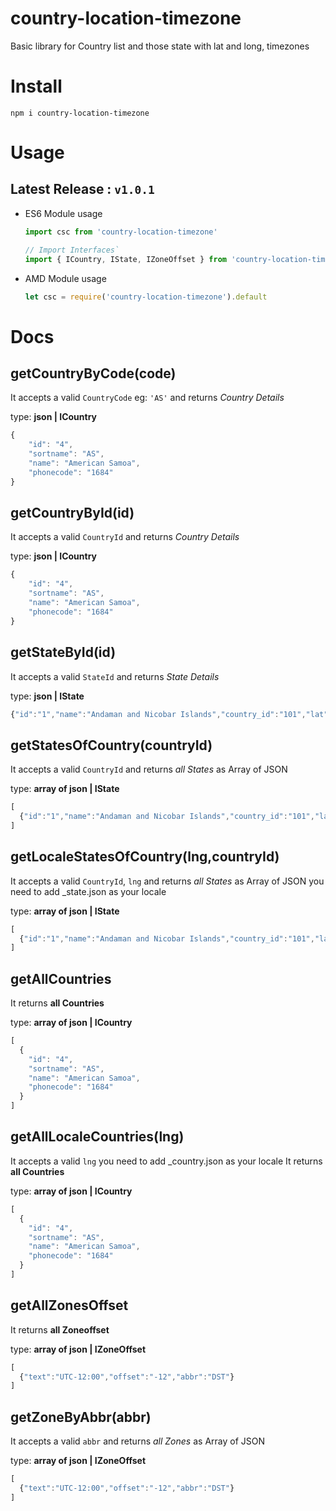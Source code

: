 country-location-timezone
==============================
Basic library for Country list and those state with lat and long, timezones


# Install
`npm i country-location-timezone`

# Usage

## Latest Release : `v1.0.1`
  - ES6 Module usage
   
     ```js
     import csc from 'country-location-timezone'

     // Import Interfaces`
     import { ICountry, IState, IZoneOffset } from 'country-location-timezone'
     ```
  - AMD Module usage
  
    ```js
    let csc = require('country-location-timezone').default
    ```

# Docs

getCountryByCode(code)
---------------

It accepts a valid `CountryCode` eg: `'AS'` and   returns *Country Details*

type: **json | ICountry**

```js
{
	"id": "4",
	"sortname": "AS",
	"name": "American Samoa",
	"phonecode": "1684"
}
```

getCountryById(id)
---------------

It accepts a valid `CountryId` and   returns *Country Details*

type: **json | ICountry**

```js
{
	"id": "4",
	"sortname": "AS",
	"name": "American Samoa",
	"phonecode": "1684"
}
```

getStateById(id)
---------------

It accepts a valid `StateId` and   returns *State Details*

type: **json | IState**

```js
{"id":"1","name":"Andaman and Nicobar Islands","country_id":"101","lat":"20.0000","lng":"77.0000"}
```

getStatesOfCountry(countryId)
---------------

It accepts a valid `CountryId` and   returns *all States* as Array of JSON

type: **array of json | IState**

```js
[
  {"id":"1","name":"Andaman and Nicobar Islands","country_id":"101","lat":"20.0000","lng":"77.0000"}
]

```
getLocaleStatesOfCountry(lng,countryId)
---------------

It accepts a valid `CountryId`, `lng` and   returns *all States* as Array of JSON
you need to add <lng>_state.json as your locale

type: **array of json | IState**

```js
[
  {"id":"1","name":"Andaman and Nicobar Islands","country_id":"101","lat":"20.0000","lng":"77.0000"}
]

```

getAllCountries
---------------
It returns **all Countries**

type: **array of json | ICountry**

```js
[
  {
    "id": "4",
    "sortname": "AS",
    "name": "American Samoa",
    "phonecode": "1684"
  }
]
```

getAllLocaleCountries(lng)
---------------
It accepts a valid `lng`
you need to add <lng>_country.json as your locale
It returns **all Countries**

type: **array of json | ICountry**

```js
[
  {
    "id": "4",
    "sortname": "AS",
    "name": "American Samoa",
    "phonecode": "1684"
  }
]
```

getAllZonesOffset
---------------
It returns **all Zoneoffset**

type: **array of json | IZoneOffset**

```js
[
  {"text":"UTC-12:00","offset":"-12","abbr":"DST"}
]
```

getZoneByAbbr(abbr)
---------------

It accepts a valid `abbr` and   returns *all Zones* as Array of JSON

type: **array of json | IZoneOffset**

```js
[
  {"text":"UTC-12:00","offset":"-12","abbr":"DST"}
]

```
